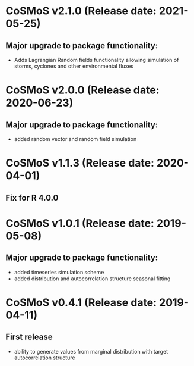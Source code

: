 CoSMoS v2.1.0 (Release date: 2021-05-25)
================

Major upgrade to package functionality:    
----------------
* Adds Lagrangian Random fields functionality allowing simulation of storms, cyclones and other environmental fluxes

CoSMoS v2.0.0 (Release date: 2020-06-23)
================

Major upgrade to package functionality:    
----------------
 * added random vector and random field simulation

CoSMoS v1.1.3 (Release date: 2020-04-01)
================

Fix for R 4.0.0
----------------

CoSMoS v1.0.1 (Release date: 2019-05-08)
================

Major upgrade to package functionality:    
----------------
 * added timeseries simulation scheme    
 * added distribution and autocorrelation structure seasonal fitting     

CoSMoS v0.4.1 (Release date: 2019-04-11)
================

First release
----------------
 * ability to generate values from marginal distribution with target autocorrelation structure
